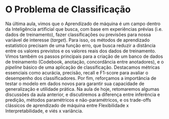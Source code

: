 # O Problema de Classificação

Na última aula, vimos que o Aprendizado de máquina é um campo dentro da Inteligência artificial que busca, com base em experiências prévias (i.e. dados de treinamento), fazer classificações ou previsões para nossa variável de interesse (*target*). Para isso, os métodos de aprendizado estatístico precisam de uma função erro, que busca reduzir a distância entre os valores previstos e os valores reais dos dados de treinamento. Vimos também os passos principais para a criação de um banco de dados de treinamento (Codebook, anotação, concordância entre anotadores), e o *pipeline* básico de uma aplicação de classificação. Destacamos métricas essenciais como acurácia, precisão, recall e F1-score para avaliar o desempenho dos classificadores. Por fim, reforçamos a importância de testar o modelo em dados novos para garantir sua capacidade de generalização e utilidade prática. Na aula de hoje, retomaremos algumas discussões da aula anterior, e discutiremos a diferença entre inferência e predição, métodos paramétricos e não-paramétricos, e os trade-offs clássicos de aprendizado de máquina entre Flexibilidade x Interpretabilidade, e viés x variância.

